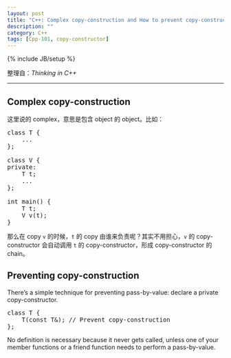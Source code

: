 ```yaml
---
layout: post
title: "C++: Complex copy-construction and How to prevent copy-construction (thus preventing pass-by-value)"
description: ""
category: C++
tags: [Cpp-101, copy-constructor]
---
```

{% include JB/setup %}

整理自：_Thinking in C++_

-----

## Complex copy-construction

这里说的 complex，意思是包含 object 的 object。比如：

<pre class="prettyprint linenums">
class T {
	...
};

class V {
private: 
	T t;
	...
};

int main() {
	T t;
	V v(t);
}
</pre>

那么在 copy `v` 的时候，`t` 的 copy 由谁来负责呢？其实不用担心，`v` 的 copy-constructor 会自动调用 `t` 的 copy-constructor，形成 copy-constructor 的 chain。

## Preventing copy-construction

There’s a simple technique for preventing pass-by-value: declare a private copy-constructor.

<pre class="prettyprint linenums">
class T {
	T(const T&); // Prevent copy-construction
};
</pre>

No definition is necessary because it never gets called, unless one of your member functions or a friend function needs to perform a pass-by-value. 